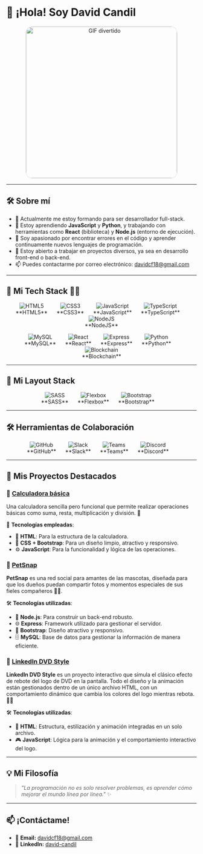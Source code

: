 # 👋 ¡Hola! Soy David Candil

<p align="center">
  <img src="https://media.tenor.com/GfSX-u7VGM4AAAAC/coding.gif" 
       alt="GIF divertido" 
       width="400" 
       style="border: 2px solid #f0f0f0; border-radius: 20px;"/>
</p>

---

## 🛠 Sobre mí

- 🔭 Actualmente me estoy formando para ser desarrollador full-stack.
- 🌱 Estoy aprendiendo **JavaScript** y **Python**, y trabajando con herramientas como **React** (biblioteca) y **Node.js** (entorno de ejecución).
- 👀 Soy apasionado por encontrar errores en el código y aprender continuamente nuevos lenguajes de programación.
- 💼 Estoy abierto a trabajar en proyectos diversos, ya sea en desarrollo front-end o back-end.
- 📫 Puedes contactarme por correo electrónico: [davidcf18@gmail.com](mailto:davidcf18@gmail.com)

---

## 🚀 Mi Tech Stack 👨‍💻

<p align="center">
  <span style="display: inline-block; margin-right: 20px;">
    <img src="https://img.icons8.com/color/48/000000/html-5.png" alt="HTML5" title="HTML5"/>
    <br/> **HTML5**
  </span>
  <span style="display: inline-block; margin-right: 20px;">
    <img src="https://img.icons8.com/color/48/000000/css3.png" alt="CSS3" title="CSS3"/>
    <br/> **CSS3**
  </span>
  <span style="display: inline-block; margin-right: 20px;">
    <img src="https://img.icons8.com/color/48/000000/javascript.png" alt="JavaScript" title="JavaScript"/>
    <br/> **JavaScript**
  </span>
  <span style="display: inline-block; margin-right: 20px;">
    <img src="https://img.icons8.com/color/48/000000/typescript.png" alt="TypeScript" title="TypeScript"/>
    <br/> **TypeScript**
  </span>
  <span style="display: inline-block;">
    <img src="https://img.icons8.com/color/48/000000/nodejs.png" alt="NodeJS" title="NodeJS"/>
    <br/> **NodeJS**
  </span>
</p>

<p align="center">
  <span style="display: inline-block; margin-right: 20px;">
    <img src="https://img.icons8.com/color/48/000000/mysql-logo.png" alt="MySQL" title="MySQL"/>
    <br/> **MySQL**
  </span>
  <span style="display: inline-block; margin-right: 20px;">
    <img src="https://img.icons8.com/color/48/000000/react-native.png" alt="React" title="React"/>
    <br/> **React**
  </span>
  <span style="display: inline-block; margin-right: 20px;">
    <img src="https://img.icons8.com/ios/50/000000/express-js.png" alt="Express" title="Express"/>
    <br/> **Express**
  </span>
  <span style="display: inline-block; margin-right: 20px;">
    <img src="https://img.icons8.com/color/48/000000/python.png" alt="Python" title="Python"/>
    <br/> **Python**
  </span>
  <span style="display: inline-block;">
    <img src="https://img.icons8.com/ios/50/000000/blockchain.png" alt="Blockchain" title="Blockchain"/>
    <br/> **Blockchain**
  </span>
</p>

---

## 🎨 Mi Layout Stack

<p align="center">
  <span style="display: inline-block; margin-right: 20px;">
    <img src="https://img.icons8.com/ios/50/000000/sass.png" alt="SASS" title="SASS"/>
    <br/> **SASS**
  </span>
  <span style="display: inline-block; margin-right: 20px;">
    <img src="https://img.icons8.com/ios/50/000000/flexbox.png" alt="Flexbox" title="Flexbox"/>
    <br/> **Flexbox**
  </span>
  <span style="display: inline-block; margin-right: 20px;">
    <img src="https://img.icons8.com/color/48/000000/bootstrap.png" alt="Bootstrap" title="Bootstrap"/>
    <br/> **Bootstrap**
  </span>
</p>

----

## 🛠 Herramientas de Colaboración

<p align="center">
  <span style="display: inline-block; margin-right: 20px;">
    <img src="https://img.icons8.com/ios/50/000000/github.png" alt="GitHub" title="GitHub"/>
    <br/> **GitHub**
  </span>
  <span style="display: inline-block; margin-right: 20px;">
    <img src="https://img.icons8.com/ios/50/000000/slack.png" alt="Slack" title="Slack"/>
    <br/> **Slack**
  </span>
  <span style="display: inline-block; margin-right: 20px;">
    <img src="https://img.icons8.com/ios/50/000000/microsoft-teams.png" alt="Teams" title="Teams"/>
    <br/> **Teams**
  </span>
  <span style="display: inline-block; margin-right: 20px;">
    <img src="https://img.icons8.com/ios/50/000000/discord-logo.png" alt="Discord" title="Discord"/>
    <br/> **Discord**
  </span>
</p>


---

## 🚀 Mis Proyectos Destacados

### 🌟 [Calculadora básica](https://github.com/DCandil/ProyectoCalculadora.git)
Una calculadora sencilla pero funcional que permite realizar operaciones básicas como suma, resta, multiplicación y división. 🧮

🔧 **Tecnologías empleadas**:
- 📄 **HTML**: Para la estructura de la calculadora.
- 🎨 **CSS + Bootstrap**: Para un diseño limpio, atractivo y responsivo.
- ⚙️ **JavaScript**: Para la funcionalidad y lógica de las operaciones.

### 🌟 [PetSnap](https://github.com/DCandil/PetSnap.git)
**PetSnap** es una red social para amantes de las mascotas, diseñada para que los dueños puedan compartir fotos y momentos especiales de sus fieles compañeros 🐶🐱.

🛠️ **Tecnologías utilizadas**:
- 🚀 **Node.js**: Para construir un back-end robusto.
- 🌐 **Express**: Framework utilizado para gestionar el servidor.
- 🎨 **Bootstrap**: Diseño atractivo y responsivo.
- 🗄️ **MySQL**: Base de datos para gestionar la información de manera eficiente.

### 🌟 [LinkedIn DVD Style](https://github.com/DCandil/LinkedInDVDStyle)
**LinkedIn DVD Style** es un proyecto interactivo que simula el clásico efecto de rebote del logo de DVD en la pantalla. Todo el diseño y la animación están gestionados dentro de un único archivo HTML, con un comportamiento dinámico que cambia los colores del logo mientras rebota. 🎥✨

🛠️ **Tecnologías utilizadas**:
- 📄 **HTML**: Estructura, estilización y animación integradas en un solo archivo.
- 🎮 **JavaScript**: Lógica para la animación y el comportamiento interactivo del logo.

---

## 💡 Mi Filosofía
> _"La programación no es solo resolver problemas, es aprender cómo mejorar el mundo línea por línea."_ ✨

---

## 📫 ¡Contáctame!

- 💌 **Email:** [davidcf18@gmail.com](mailto:davidcf18@gmail.com)
- 💼 **LinkedIn:** [david-candil](https://linkedin.com/in/david-candil)

